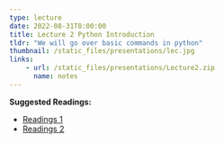 ```yaml
---
type: lecture
date: 2022-08-31T8:00:00
title: Lecture 2 Python Introduction
tldr: "We will go over basic commands in python"
thumbnail: /static_files/presentations/lec.jpg
links: 
    - url: /static_files/presentations/Lecture2.zip
      name: notes
---
```


**Suggested Readings:**
- [Readings 1](https://www.w3schools.com/python/)
- [Readings 2](https://www.pythontutorial.net/python-basics/)

